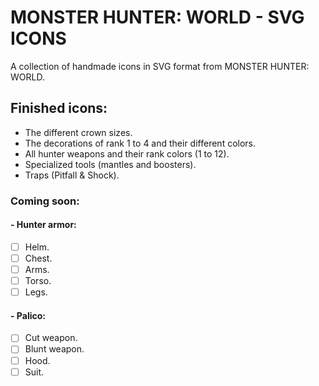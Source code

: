 # MONSTER HUNTER: WORLD - SVG ICONS
A collection of handmade icons in SVG format from MONSTER HUNTER: WORLD.  

## Finished icons:
- The different crown sizes.
- The decorations of rank 1 to 4 and their different colors.
- All hunter weapons and their rank colors (1 to 12).
- Specialized tools (mantles and boosters).
- Traps (Pitfall & Shock).  

### Coming soon:
#### - Hunter armor:
- [ ] Helm.
- [ ] Chest.
- [ ] Arms.
- [ ] Torso.
- [ ] Legs.  

#### - Palico:
- [ ] Cut weapon.
- [ ] Blunt weapon.
- [ ] Hood.
- [ ] Suit.
